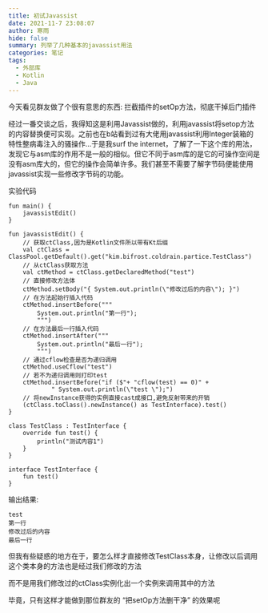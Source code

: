 ```yaml
---
title: 初试Javassist
date: 2021-11-7 23:08:07
author: 寒雨
hide: false
summary: 列举了几种基本的javassist用法
categories: 笔记
tags:
  - 外部库
  - Kotlin
  - Java
---
```


今天看见群友做了个很有意思的东西: 拦截插件的setOp方法，彻底干掉后门插件

经过一番交谈之后，我得知这是利用Javassist做的，利用javassist将setop方法的内容替换便可实现。之前也在b站看到过有大佬用javassist利用Integer装箱的特性整病毒注入的骚操作...于是我surf the internet，了解了一下这个库的用法，发现它与asm库的作用不是一般的相似。但它不同于asm库的是它的可操作空间是没有asm库大的，但它的操作会简单许多。我们甚至不需要了解字节码便能使用javassist实现一些修改字节码的功能。

实验代码

```
fun main() {
    javassistEdit()
}

fun javassistEdit() {
    // 获取ctClass,因为是Kotlin文件所以带有Kt后缀
    val ctClass = ClassPool.getDefault().get("kim.bifrost.coldrain.partice.TestClass")
    // 从ctClass获取方法
    val ctMethod = ctClass.getDeclaredMethod("test")
    // 直接修改方法体
    ctMethod.setBody("{ System.out.println(\"修改过后的内容\"); }")
    // 在方法起始行插入代码
    ctMethod.insertBefore("""
        System.out.println("第一行");
        """)
    // 在方法最后一行插入代码
    ctMethod.insertAfter("""
        System.out.println("最后一行");
        """)
    // 通过cflow检查是否为递归调用
    ctMethod.useCflow("test")
    // 若不为递归调用则打印test
    ctMethod.insertBefore("if ($"+ "cflow(test) == 0)" +
            " System.out.println(\"test \");")
    // 将newInstance获得的实例直接cast成接口,避免反射带来的开销
    (ctClass.toClass().newInstance() as TestInterface).test()
}

class TestClass : TestInterface {
    override fun test() {
        println("测试内容1")
    }
}

interface TestInterface {
    fun test()
}
```

输出结果:

```
test 
第一行
修改过后的内容
最后一行
```

但我有些疑惑的地方在于，要怎么样才直接修改TestClass本身，让修改以后调用这个类本身的方法也是经过我们修改的方法

而不是用我们修改过的ctClass实例化出一个实例来调用其中的方法

毕竟，只有这样才能做到那位群友的 “把setOp方法删干净” 的效果呢